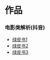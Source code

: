 # 作品
### 电影类解析(抖音)
 * [绿皮书1](http://tnb-dev.oss-cn-beijing.aliyuncs.com/%E6%9C%8D%E8%A3%852.mp4)
 * [绿皮书2](http://tnb-dev.oss-cn-beijing.aliyuncs.com/%E6%9C%8D%E8%A3%852.mp4)
 * [绿皮书3](http://tnb-dev.oss-cn-beijing.aliyuncs.com/%E6%9C%8D%E8%A3%852.mp4)
